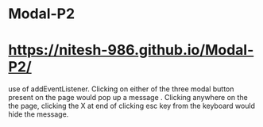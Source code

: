 # Modal-P2
# https://nitesh-986.github.io/Modal-P2/

 use of addEventListener.
 Clicking on  either of the three modal button present on the page would pop up a message . Clicking anywhere on the the page, clicking the X at end of clicking esc key   from the keyboard would hide the message. 
